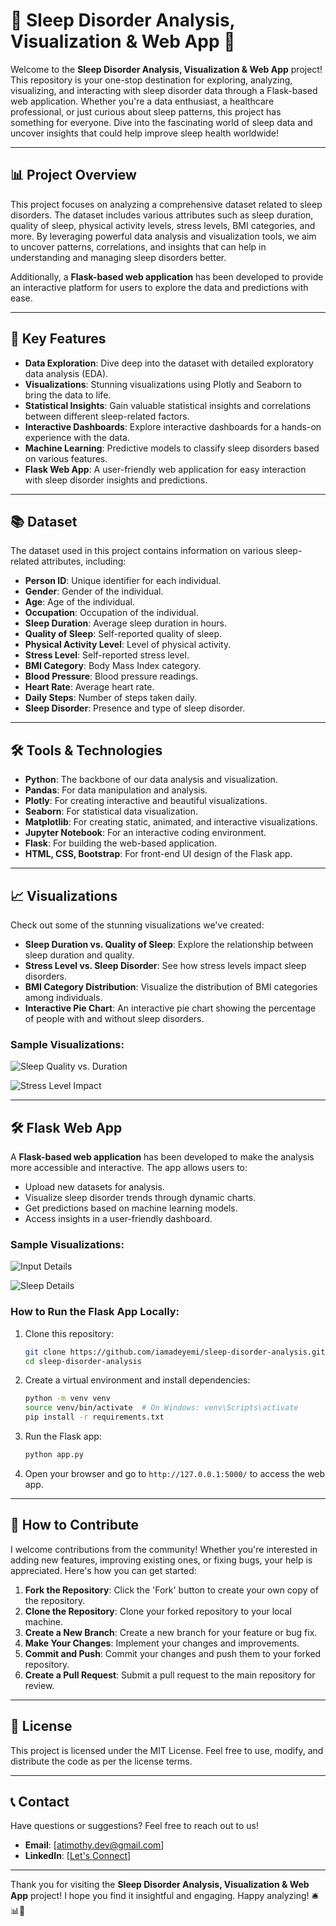 # 🌟 Sleep Disorder Analysis, Visualization & Web App 🌟

Welcome to the **Sleep Disorder Analysis, Visualization & Web App** project! This repository is your one-stop destination for exploring, analyzing, visualizing, and interacting with sleep disorder data through a Flask-based web application. Whether you're a data enthusiast, a healthcare professional, or just curious about sleep patterns, this project has something for everyone. Dive into the fascinating world of sleep data and uncover insights that could help improve sleep health worldwide!

---

## 📊 Project Overview

This project focuses on analyzing a comprehensive dataset related to sleep disorders. The dataset includes various attributes such as sleep duration, quality of sleep, physical activity levels, stress levels, BMI categories, and more. By leveraging powerful data analysis and visualization tools, we aim to uncover patterns, correlations, and insights that can help in understanding and managing sleep disorders better.

Additionally, a **Flask-based web application** has been developed to provide an interactive platform for users to explore the data and predictions with ease.

---

## 🚀 Key Features

- **Data Exploration**: Dive deep into the dataset with detailed exploratory data analysis (EDA).
- **Visualizations**: Stunning visualizations using Plotly and Seaborn to bring the data to life.
- **Statistical Insights**: Gain valuable statistical insights and correlations between different sleep-related factors.
- **Interactive Dashboards**: Explore interactive dashboards for a hands-on experience with the data.
- **Machine Learning**: Predictive models to classify sleep disorders based on various features.
- **Flask Web App**: A user-friendly web application for easy interaction with sleep disorder insights and predictions.

---

## 📚 Dataset

The dataset used in this project contains information on various sleep-related attributes, including:

- **Person ID**: Unique identifier for each individual.
- **Gender**: Gender of the individual.
- **Age**: Age of the individual.
- **Occupation**: Occupation of the individual.
- **Sleep Duration**: Average sleep duration in hours.
- **Quality of Sleep**: Self-reported quality of sleep.
- **Physical Activity Level**: Level of physical activity.
- **Stress Level**: Self-reported stress level.
- **BMI Category**: Body Mass Index category.
- **Blood Pressure**: Blood pressure readings.
- **Heart Rate**: Average heart rate.
- **Daily Steps**: Number of steps taken daily.
- **Sleep Disorder**: Presence and type of sleep disorder.

---

## 🛠️ Tools & Technologies

- **Python**: The backbone of our data analysis and visualization.
- **Pandas**: For data manipulation and analysis.
- **Plotly**: For creating interactive and beautiful visualizations.
- **Seaborn**: For statistical data visualization.
- **Matplotlib**: For creating static, animated, and interactive visualizations.
- **Jupyter Notebook**: For an interactive coding environment.
- **Flask**: For building the web-based application.
- **HTML, CSS, Bootstrap**: For front-end UI design of the Flask app.

---

## 📈 Visualizations

Check out some of the stunning visualizations we've created:

- **Sleep Duration vs. Quality of Sleep**: Explore the relationship between sleep duration and quality.
- **Stress Level vs. Sleep Disorder**: See how stress levels impact sleep disorders.
- **BMI Category Distribution**: Visualize the distribution of BMI categories among individuals.
- **Interactive Pie Chart**: An interactive pie chart showing the percentage of people with and without sleep disorders.

### Sample Visualizations:

![Sleep Quality vs. Duration](./images/sleep_quality_vs_duration.png)

![Stress Level Impact](./images/stress_level_impact.png)

---

## 🛠️ Flask Web App

A **Flask-based web application** has been developed to make the analysis more accessible and interactive. The app allows users to:

- Upload new datasets for analysis.
- Visualize sleep disorder trends through dynamic charts.
- Get predictions based on machine learning models.
- Access insights in a user-friendly dashboard.

### Sample Visualizations:

![Input Details](./images/sleep_quality_vs_duration.png)

![Sleep Details](./images/stress_level_impact.png)

### How to Run the Flask App Locally:

1. Clone this repository:
   ```bash
   git clone https://github.com/iamadeyemi/sleep-disorder-analysis.git
   cd sleep-disorder-analysis
   ```

2. Create a virtual environment and install dependencies:
   ```bash
   python -m venv venv
   source venv/bin/activate  # On Windows: venv\Scripts\activate
   pip install -r requirements.txt
   ```

3. Run the Flask app:
   ```bash
   python app.py
   ```

4. Open your browser and go to `http://127.0.0.1:5000/` to access the web app.

---

## 🤝 How to Contribute

I welcome contributions from the community! Whether you're interested in adding new features, improving existing ones, or fixing bugs, your help is appreciated. Here's how you can get started:

1. **Fork the Repository**: Click the 'Fork' button to create your own copy of the repository.
2. **Clone the Repository**: Clone your forked repository to your local machine.
3. **Create a New Branch**: Create a new branch for your feature or bug fix.
4. **Make Your Changes**: Implement your changes and improvements.
5. **Commit and Push**: Commit your changes and push them to your forked repository.
6. **Create a Pull Request**: Submit a pull request to the main repository for review.

---

## 🐝 License

This project is licensed under the MIT License. Feel free to use, modify, and distribute the code as per the license terms.

---

## 📞 Contact

Have questions or suggestions? Feel free to reach out to us!

- **Email**: [atimothy.dev@gmail.com]
- **LinkedIn**: [[Let's Connect](https://www.linkedin.com/in/timothy-ade)]

---

Thank you for visiting the **Sleep Disorder Analysis, Visualization & Web App** project! I hope you find it insightful and engaging. Happy analyzing! 🛎️📊🌟